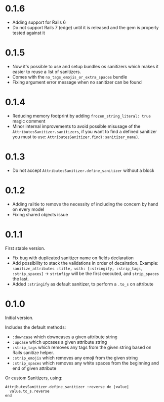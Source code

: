 # 0.1.6

- Adding support for Rails 6
- Do not support Rails 7 (edge) until it is released and the gem is properly tested against it

# 0.1.5

- Now it's possible to use and setup bundles os sanitizers which makes it easier to reuse a list of sanitizers.
- Comes with the `no_tags_emojis_or_extra_spaces` bundle
- Fixing argument error message when no sanitizer can be found

# 0.1.4

- Reducing memory footprint by adding `frozen_string_literal: true` magic comment
- Minor internal improvements to avoid possible misusage of the `AttributesSanitizer.sanitizers`, if you want to find a defined sanitizer you must to use: `AttributesSanitizer.find(:sanitizer_name)`.

# 0.1.3

- Do not accept `AttributesSanitizer.define_sanitizer` without a block

# 0.1.2

- Adding railtie to remove the necessity of including the concern by hand on every model
- Fixing shared objects issue

# 0.1.1

First stable version.

- Fix bug with duplicated sanitizer name on fields declaration
- Add possibility to stack the validations in order of decalration. Example: `sanitize_attributes :title, with: [:stringify, :strip_tags, :strip_spaces]` -> `strinfigy` will be the first executed, and `strip_spaces` the last.
- Added `:stringify` as default sanitizer, to perform a `.to_s` on attribute

# 0.1.0

Initial version.

Includes the default methods:

- `:downcase` which downcases a given attribute string
- `:upcase` which upcases a given attribute string
- `:strip_tags` which removes any tags from the given string based on Rails sanitize helper.
- `:strip_emojis` which removes any emoji from the given string
- `:strip_spaces` which removes any white spaces from the beginning and end of given attribute

Or custom Sanitizers, using:

```
AttributesSanitizer.define_sanitizer :reverse do |value|
  value.to_s.reverse
end
```
